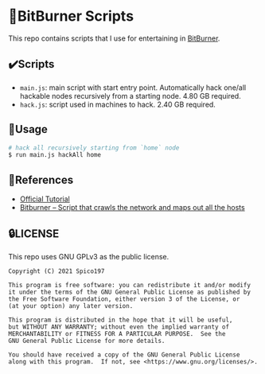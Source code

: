 # 🐋BitBurner Scripts

This repo contains scripts that I use for entertaining in [BitBurner](https://danielyxie.github.io/).

## ✔️Scripts

- `main.js`: main script with start entry point. Automatically hack one/all hackable nodes recursively from a starting node. 4.80 GB required.
- `hack.js`: script used in machines to hack. 2.40 GB required.

## 🚀Usage

```bash
# hack all recursively starting from `home` node
$ run main.js hackAll home
```

## 📖References

- [Official Tutorial](https://bitburner.readthedocs.io/en/latest/netscript/netscriptjs.html)
- [Bitburner – Script that crawls the network and maps out all the hosts](https://steamlists.com/bitburner-script-that-crawls-the-network-and-maps-out-all-the-hosts/)

## 🔒LICENSE

This repo uses GNU GPLv3 as the public license.

    Copyright (C) 2021 Spico197

    This program is free software: you can redistribute it and/or modify
    it under the terms of the GNU General Public License as published by
    the Free Software Foundation, either version 3 of the License, or
    (at your option) any later version.

    This program is distributed in the hope that it will be useful,
    but WITHOUT ANY WARRANTY; without even the implied warranty of
    MERCHANTABILITY or FITNESS FOR A PARTICULAR PURPOSE.  See the
    GNU General Public License for more details.

    You should have received a copy of the GNU General Public License
    along with this program.  If not, see <https://www.gnu.org/licenses/>.
